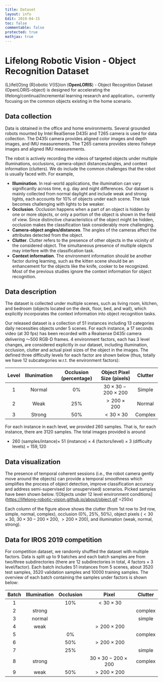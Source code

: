 ```yaml
---
title: Dataset
layout: info
Edit: 2019-04-15
toc: false
commentable: false
protected: true
mathjax: true
---
```


# Lifelong Robotic Vision - Object Recognition Dataset 

(L)ifel(O)ng {R}obotic V{IS}ion (**OpenLORIS**) - Object Recognition Dataset (OpenLORIS-object) is designed for accelerating the lifelong/continual/incremental learning research and application，currently focusing on the common objects existing in the home scenario. 

## Data collection
Data is obtained in the office and home environments. Several grounded robots mounted by Intel RealSense D435i and T265 camera is used for data collection. The D435i camera provides aligned color images and depth images, and IMU measurements. The T265 camera provides stereo fisheye images and aligned IMU measurements. 

The robot is actively recording the videos of targeted objects under multiple illuminations, occlusions, camera-object distances/angles, and context information (clutters). We do include the common challenges that the robot is usually faced with. For example,

- **Illumination**. In real-world applications, the illumination can vary significantly across time, e.g. day and night differences. Our dataset is mainly collected from normal daylight and include weak and strong lights, each accounts for $10\%$ of objects under each scene. The task becomes challenging with lights to be weaker.
- **Occlusion**. Occlusion happens when a part of an object is hidden by one or more objects, or only a portion of the object is shown in the field of view. Since distinctive characteristics of the object might be hidden, occlusion makes the classification task considerably more challenging.  
- **Camera-object angles/distances**. The angles of the cameras affect the attributes detected from the object. 
- **Clutter**. Clutter refers to the presence of other objects in the vicinity of the considered object. The simultaneous presence of multiple objects may interfere with the classification task.
- **Context information**. The environment information should be another factor during learning, such as the kitten scene should be an enhancement for the objects like the knife, cooker to be recognized. Most of the previous studies ignore the context information for object recognition.

## Data description
The dataset is collected under multiple scenes, such as living room, kitchen, and bedroom (objects located on the desk, floor, bed, and wall), which explicitly incorporates the context information into object recognition tasks. 

Our released dataset is a collection of $51$ instances including $13$ categories daily necessities objects under $5$ scenes. For each instance, a $17$ seconds video (at $30$ fps) has been recorded with a Realsense D435i camera delivering ～$500$ RGB-D frames. $4$ environment factors, each has $3$ level changes, are considered explicitly in our dataset, including illumination, occlusion, clutter and actual pixel sizes of the object in the images. The defined three difficulty levels for each factor are shown below (thus, totally we have $12$ subcategories w.r.t. the environment factors):


| Level | Illunimation        | Occlusion (percentage)        | Object Pixel Size (pixels)  | Clutter| 
| :-------------: |:-------------:| :-------------:|:-------------:|:-------------:|
| 1| Normal | $0\%$| $30 \times 30-200\times 200$| Simple |
| 2| Weak      | $25\%$ | $> 200 \times 200$ | Normal
| 3 | Strong      | $50\%$      |   $< 30 \times 30$ | Complex|

For each instance in each level, we provided $260$ samples. That is, for each instance, there are $3120$ samples. The total images provided is around 

- $260$ (samples/intance)$\times$ $51$ (instance) $\times$ $4$ (factors/level) $\times$ $3$ (difficulty levels) = $159,120$ 

## Data visualization

The presence of temporal coherent sessions (i.e., the robot camera gently move around the objects) can provide a temporal smoothness which simplifies the process of object detection, improve classification accuracy and address semi-supervised (or unsupervised) scenarios. Picked samples have been shown below. 
![Objects under 12 level environment conditions](https://lifelong-robotic-vision.github.io/about/object.gif =250x)

Each column of the figure above shows the clutter (from 1st row to 3rd row, simple, normal, complex), occlusion ($0\%$, $25\%$, $50\%$), object pixels ($< 30 \times 30$, $30 \times 30 - 200 \times 200$, $> 200 \times 200$), and illumination (weak, normal, strong).

<!--
## Data structure

ourDataset/
  |
  | ------ scene#1/
  | ------ | ------ illumination/
  | ------ | ------ | ------ normal/
  | ------ | ------ | ------ | ------ obj1/
  | ------ | ------ | ------ | ------ frame001.jpg - frame259.jpg
  | ------ | ------ | ------ | ------ obj2/
  | ------ | ------ | ------ | ------ frame001.jpg - frame259.jpg
  | ------ | ------ | ------ | ------ ...
  | ------ | ------ | ------ strong/
  | ------ | ------ | ------ ...
  | ------ | ------ | ------ weak/
  | ------ | ------ | ------ ...
  | ------ | ------ occlusion/
  | ------ | ------ | ------ 0%/
  | ------ | ------ | ------ | ------ obj1/
  | ------ | ------ | ------ | ------ frame001.jpg - frame259.jpg
  | ------ | ------ | ------ | ------ obj2/
  | ------ | ------ | ------ | ------ frame001.jpg - frame259.jpg
  | ------ | ------ | ------ | ------ ...
  | ------ | ------ | ------ 25%/
  | ------ | ------ | ------ ...
  | ------ | ------ | ------ 50%/
  | ------ | ------ | ------ ...
  | ------ | ------ pixel/
  | ------ | ------ | ------ 30/
  | ------ | ------ | ------ | ------ obj1/
  | ------ | ------ | ------ | ------ frame001.jpg - frame259.jpg
  | ------ | ------ | ------ | ------ obj2/
  | ------ | ------ | ------ | ------ frame001.jpg - frame259.jpg
  | ------ | ------ | ------ | ------ ...
  | ------ | ------ | ------ 30-200/
  | ------ | ------ | ------ ...
  | ------ | ------ | ------ 200/
  | ------ | ------ | ------ ...
  | ------ | ------ clutter/
  | ------ | ------ | ------ Complex/
  | ------ | ------ | ------ | ------ obj1/
  | ------ | ------ | ------ | ------ frame001.jpg - frame259.jpg
  | ------ | ------ | ------ | ------ obj1/
  | ------ | ------ | ------ | ------ frame001.jpg - frame259.jpg
  | ------ | ------ | ------ | ------ ...
  | ------ | ------ | ------ Simple/
  | ------ | ------ | ------ ...
  | ------ | ------ | ------ Normal/
  | ------ | ------ | ------ ...
  | ------ scene#2/
  | ------ ...
--->

## Data for IROS 2019 competition 
For competition dataset, we randomly shuffled the dataset with multiple factors. Data is split up to $9$ batches and each batch samples are from two/three subdirectories (there are $12$ subdirectories in total, 4 factors $\times$ 3 level/factor). Each batch includes $51$ instances from $5$ scenes, about $3520$ test samples, $3520$ validation samples and $10000$ training samples. The overview of each batch containing the samples under factors is shown below:

|Batch| Illumination | Occlusion | Pixel | Clutter
| :-------------: |:-------------:| :-------------:|:-------------:|:-------------:|
|1	|		 |	$10\%$ | $< 30 \times 30$| |
|2	|	strong |	 | | complex|
|3	|	normal	 |	| | simple |
|4	|	weak	 |	 | $> 200 \times 200$|  |
|5	|		 |	$0\%$ | | complex|
|6	|		 |	$50\%$ | $> 200 \times 200$ | | 
|7	|		 |	$25\%$ | | simple|
|8	|	strong |	 | $30 \times 30 - 200 \times 200$ | complex | 
|9	|	weak	 |	$50\%$ | $> 200 \times 200$ | |





















